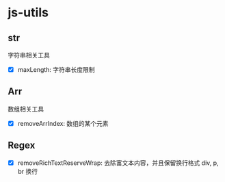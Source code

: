 
# js-utils


## str

字符串相关工具


- [x] maxLength: 字符串长度限制

## Arr

数组相关工具

- [x] removeArrIndex: 数组的某个元素

## Regex


- [x] removeRichTextReserveWrap: 去除富文本内容，并且保留换行格式 div, p, br 换行